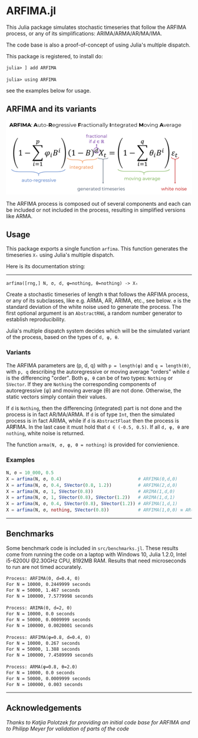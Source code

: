 # ARFIMA.jl
This Julia package simulates stochastic timeseries that follow the ARFIMA process, or any of its simplifications: ARIMA/ARMA/AR/MA/IMA.

The code base is also a proof-of-concept of using Julia's multiple dispatch.

This package is registered, to install do:
```
julia> ] add ARFIMA

julia> using ARFIMA
```
see the examples below for usage.

## ARFIMA and its variants
![the ARFIMA process](ARFIMA.png)

The ARFIMA process is composed out of several components and each can be included or not included in the process, resulting in simplified versions like ARMA.

## Usage
This package exports a single function `arfima`. This function  generates the timeseries `Xₜ` using Julia's multiple dispatch.

Here is its documentation string:

---

    arfima([rng,] N, σ, d, φ=nothing, θ=nothing) -> Xₜ
Create a stochastic timeseries of length `N` that follows the ARFIMA
process, or any of its subclasses, like e.g. ARMA, AR, ARIMA, etc., see below.
`σ` is the standard deviation of the white noise used to generate the
process. The first optional argument is an `AbstractRNG`, a random
number generator to establish reproducibility.

Julia's multiple dispatch system decides which will be the simulated variant
of the process, based on the types of `d, φ, θ`.

### Variants
The ARFIMA parameters are (p, d, q) with `p = length(φ)` and `q = length(θ)`,
with `p, q` describing the autoregressive or moving average "orders" while
`d` is the differencing "order".
Both `φ, θ` can be of two types: `Nothing` or `SVector`. If they are `Nothing`
the corresponding components of autoregressive (φ) and moving average (θ)
are not done. Otherwise, the static vectors simply contain their values.

If `d` is `Nothing`, then the differencing (integrated)
part is not done and the process is in fact AR/MA/ARMA.
If `d` is of type `Int`, then the simulated process is in fact ARIMA,
while if `d` is `AbstractFloat` then the process is AR**F**IMA.
In the last case it must hold that `d ∈ (-0.5, 0.5)`.
If all `d, φ, θ` are `nothing`, white noise is returned.

The function `arma(N, σ, φ, θ = nothing)` is provided for convienience.

### Examples
```julia
N, σ = 10_000, 0.5
X = arfima(N, σ, 0.4)                             # ARFIMA(0,d,0)
X = arfima(N, σ, 0.4, SVector(0.8, 1.2))          # ARFIMA(2,d,0)
X = arfima(N, σ, 1, SVector(0.8))                 # ARIMA(1,d,0)
X = arfima(N, σ, 1, SVector(0.8), SVector(1.2))   # ARIMA(1,d,1)
X = arfima(N, σ, 0.4, SVector(0.8), SVector(1.2)) # ARFIMA(1,d,1)
X = arfima(N, σ, nothing, SVector(0.8))           # ARFIMA(1,0,0) ≡ AR(1)
```

---

## Benchmarks
Some benchmark code is included in `src/benchmarks.jl`. These results come
from running the code on a laptop with Windows 10, Julia 1.2.0, Intel i5-6200U @2.30GHz CPU, 8192MB RAM. Results that need microseconds to run are not timed accurately.

```
Process: ARFIMA(0, d=0.4, 0)
For N = 10000, 0.2449999 seconds
For N = 50000, 1.467 seconds
For N = 100000, 7.5779998 seconds

Process: ARIMA(0, d=2, 0)
For N = 10000, 0.0 seconds
For N = 50000, 0.0009999 seconds
For N = 100000, 0.0020001 seconds

Process: ARFIMA(φ=0.8, d=0.4, 0)
For N = 10000, 0.267 seconds
For N = 50000, 1.388 seconds
For N = 100000, 7.4589999 seconds

Process: ARMA(φ=0.8, θ=2.0)
For N = 10000, 0.0 seconds
For N = 50000, 0.0009999 seconds
For N = 100000, 0.003 seconds
```

---

## Acknowledgements
*Thanks to Katjia Polotzek for providing an initial code base for ARFIMA and to Philipp Meyer for validation of parts of the code*
